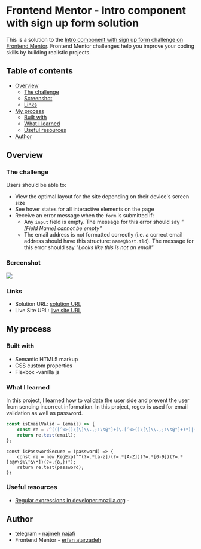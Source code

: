 # Frontend Mentor - Intro component with sign up form solution

This is a solution to the [Intro component with sign up form challenge on Frontend Mentor](https://www.frontendmentor.io/challenges/intro-component-with-signup-form-5cf91bd49edda32581d28fd1). Frontend Mentor challenges help you improve your coding skills by building realistic projects. 

## Table of contents

- [Overview](#overview)
  - [The challenge](#the-challenge)
  - [Screenshot](#screenshot)
  - [Links](#links)
- [My process](#my-process)
  - [Built with](#built-with)
  - [What I learned](#what-i-learned)
  - [Useful resources](#useful-resources)
- [Author](#author)



## Overview

### The challenge

Users should be able to:

- View the optimal layout for the site depending on their device's screen size
- See hover states for all interactive elements on the page
- Receive an error message when the `form` is submitted if:
  - Any `input` field is empty. The message for this error should say *"[Field Name] cannot be empty"*
  - The email address is not formatted correctly (i.e. a correct email address should have this structure: `name@host.tld`). The message for this error should say *"Looks like this is not an email"*

### Screenshot

![](https://github.com/najmeh-najafi/intro-component-witsignup-form/blob/master/images/desktop-design.jpg)

### Links

- Solution URL: [solution URL](https://github.com/najmeh-najafi/intro-component-witsignup-form)
- Live Site URL: [live site URL](https://najmeh-najafi.github.io/intro-component-witsignup-form/)

## My process

### Built with

- Semantic HTML5 markup
- CSS custom properties
- Flexbox
-vanilla js

### What I learned

In this project, I learned how to validate the user side and prevent the user from sending incorrect information. In this project, regex is used for email validation as well as password.


```js
const isEmailValid = (email) => {
    const re = /^(([^<>()\[\]\\.,;:\s@"]+(\.[^<>()\[\]\\.,;:\s@"]+)*)|(".+"))@((\[[0-9]{1,3}\.[0-9]{1,3}\.[0-9]{1,3}\.[0-9]{1,3}\])|(([a-zA-Z\-0-9]+\.)+[a-zA-Z]{2,}))$/;
    return re.test(email);
};
```
```
const isPasswordSecure = (password) => {
    const re = new RegExp("^(?=.*[a-z])(?=.*[A-Z])(?=.*[0-9])(?=.*[!@#\$%\^&\*])(?=.{8,})");
    return re.test(password);
};
```

### Useful resources

- [Regular expressions in developer.mozilla.org](https://developer.mozilla.org/en-US/docs/Web/JavaScript/Guide/Regular_Expressions) -

## Author

- telegram - [najmeh najafi](https://t.me/username/@nojom27)
- Frontend Mentor - [erfan atarzadeh](https://devedoping.ir/)

